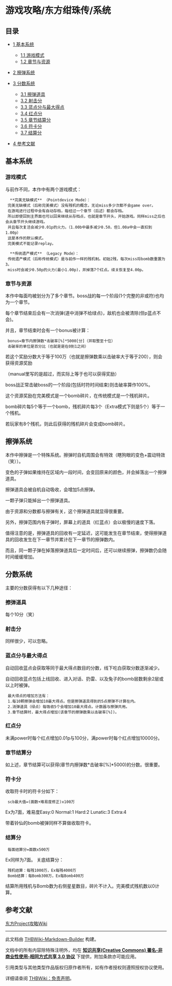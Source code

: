 # 游戏攻略/东方绀珠传/系统

<!-- source html: G:\repos\THBWiki-Markdown-Builder\THBWikiMarkdown\Temp\main\5\51\ns0%3A%E6%B8%B8%E6%88%8F%E6%94%BB%E7%95%A5%2F%E4%B8%9C%E6%96%B9%E7%BB%80%E7%8F%A0%E4%BC%A0%2F%E7%B3%BB%E7%BB%9F.html -->




## 目录

- [1 基本系统](#基本系统)

  - [1.1 游戏模式](#游戏模式)
  - [1.2 章节与资源](#章节与资源)



- [2 擦弹系统](#擦弹系统)
- [3 分数系统](#分数系统)

  - [3.1 擦弹道具](#擦弹道具)
  - [3.2 射击分](#射击分)
  - [3.3 蓝点分与最大得点](#蓝点分与最大得点)
  - [3.4 红点分](#红点分)
  - [3.5 章节结算分](#章节结算分)
  - [3.6 符卡分](#符卡分)
  - [3.7 结算分](#结算分)



- [4 参考文献](#参考文献)





## 基本系统

### 游戏模式
  
与前作不同，本作中有两个游戏模式：
  

```
  **完美无缺模式** （Pointdevice Mode）：
 完美无缺模式（后称完美模式）没有残机的概念，无论miss多少次都不会game over。
 在游戏进行过程中会有自动存档，每经过一个章节（后述）都会存档。
 所以即使回到主界面也可以回来继续从存档点，也就是章节开头，开始游戏。同样miss之后也会从章节开头继续游戏。
 并且每次复活会减少0.01p的火力。（1.00b中最多减少0.50，但1.00a中会一直扣到1.00p）
 这是本作的默认模式。
 完美模式不能记录replay。
```

```
  **传统遗产模式** （Legacy Mode）：
 传统遗产模式（后称传统模式）是与前作一样的残机制。初始2残，每次miss将bomb数重置为3。
 miss时会减少0.50p的火力(最小1.00p)，并掉落7个红点。续关恢复至4.00p。
```


### 章节与资源
  
本作中每面均被划分为了多个章节。boss战的每一个阶段(1个完整的非或符)也均为一个章节。  

每个章节结束后会有一次消弹(道中消弹不给绿点)，敌机也会被清除(但p蓝点不会)。  

并且，章节结束时会有一个bonus被计算：
  

```
 bonus=章节内擦弹数*击破率[%]*5000[分]（并取整至十位）
 击破率的单位是百分比（也就是是在0到1之间）
```

  
若这个奖励分数大于等于100万（也就是擦弹数乘以击破率大于等于200），则会获得资源奖励  

（manual里写的是超过，而实际上等于也可以获得奖励）  

boss战正常击破boss的一个阶段(包括时符时间结束)则击破率算作100%。  

这个资源奖励在完美模式是一个bomb碎片，在传统模式是一个残机碎片。  

bomb碎片每5个等于一个bomb，残机碎片每3个（Extra模式下则是5个）等于一个残机。  

若玩家有8个残机，则此后获得的残机碎片会变成bomb碎片。  

  


## 擦弹系统
  
本作中擦弹是一个特殊系统。擦弹时自机周围会有特效（瞎狗眼的变色+震动特效（笑））。  

变色的子弹如果维持在区域内一段时间，会变回原来的颜色，并会掉落出一个擦弹道具。  

擦弹道具会被自机自动吸收，会增加5点擦弹。  

一颗子弹只能掉出一个擦弹道具。  

由于资源和分数都与擦弹有关，这个擦弹道具就显得很重要。  

另外，擦弹范围内有子弹时，屏幕上的道具（红蓝点）会以极慢的速度下落。
  
  
值得注意的是，擦弹道具的回收有一定延迟，这可能发生在章节结束，使得擦弹道具的回收发生在下一章节并累计在下一章节的擦弹数内。  

而且，同一颗子弹在掉落擦弹道具后一定时间后，还可以继续擦弹，擦弹数仍会随时间缓缓增加。
  


## 分数系统
  
主要的分数获得有以下几种途径：
  


### 擦弹道具
  
每个10分（笑）
  


### 射击分
  
同样很少，可以忽略。
  


### 蓝点分与最大得点
  
自动回收蓝点会获取等同于最大得点数目的分数，线下吃白获取分数逐渐减少。  

自动回收蓝点包括上线回收、进入对话、扔雷、以及兔子的bomb层数剩余2层或以上时被弹。  

  

```
 最大得点的增加方法有：
 1.每10颗擦弹会增加10最大得点。但是擦弹道具得到的5点擦弹不计算在内。
 2.消弹道具（绿点）每吸收5个会增加10最大得点。计数器与擦弹共用。
 3.章节结算时，最大得点增加(该章节的擦弹数乘以击破率[%])。
```


### 红点分
  
未满power时每个红点增加0.01p与100分，满power时每个红点增加10000分。
  


### 章节结算分
  
如上述，章节结算可以获得(章节内擦弹数*击破率[%]*5000)的分数。很重要。
  


### 符卡分
  
收取符卡时的符卡分如下：
  

```
 scb最大值=(面数+难易度修正)x100万
```

  
Ex为7面，难易度Easy:0 Normal:1 Hard:2 Lunatic:3 Extra:4  

带着铃仙的bomb被弹同样不算做收取符卡。
  


### 结算分
```
 每面结算分=面数x500万
```

  
Ex同样为7面。
关底结算分：
  

```
 残机结算：每残1000万，Ex每残4000万
 Bomb结算：每Bomb300万，Ex每Bomb400万
```

  
结算所用残机与Bomb数为右侧星星数目，碎片不计入。完美模式残机数以0计算。
  


## 参考文献
  
[东方Project攻略Wiki](https://wikiwiki.jp/thk/紺/Score)
  





---

此文档由 [THBWiki-Markdown-Builder](https://github.com/Delsin-Yu/THBWiki-Markdown-Builder) 构建。

文档中的所有内容除特殊注明外，均在 [**知识共享(Creative Commons) 署名-非商业性使用-相同方式共享 3.0 协议**](https://creativecommons.org/licenses/by-sa/3.0/deed.zh-hans) 下提供，附加条款亦可能应用。

引用类型与其他类型作品版权归原作者所有，如有作者授权则遵照授权协议使用。

详细请查阅 [THBWiki：免责声明](https://thbwiki.cc/THBWiki:%E5%85%8D%E8%B4%A3%E5%A3%B0%E6%98%8E)。

